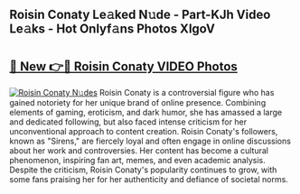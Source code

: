 ## Roisin Conaty Le𝚊ked N𝚞de - Part-KJh Video Le𝚊ks - Hot Onlyf𝚊ns Photos XlgoV

# <h2><a href="http://ab38178.deff.icu/?id=Roisin+Conaty">🔗 New 👉🔴 Roisin Conaty VIDEO Photos</a></h2>

[![Roisin Conaty N𝚞des](https://i.imgur.com/rIISA9y.gif)](http://ab38178.deff.icu/?id=Roisin+Conaty)
Roisin Conaty is a controversial figure who has gained notoriety for her unique brand of online presence. Combining elements of gaming, eroticism, and dark humor, she has amassed a large and dedicated following, but also faced intense criticism for her unconventional approach to content creation. Roisin Conaty's followers, known as "Sirens," are fiercely loyal and often engage in online discussions about her work and controversies. Her content has become a cultural phenomenon, inspiring fan art, memes, and even academic analysis. Despite the criticism, Roisin Conaty's popularity continues to grow, with some fans praising her for her authenticity and defiance of societal norms.
